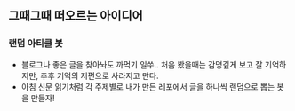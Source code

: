 ## 그때그때 떠오르는 아이디어

### 랜덤 아티클 봇
- 블로그나 좋은 글을 찾아놔도 까먹기 일쑤.. 처음 봤을때는 감명깊게 보고 잘 기억하지만, 추후 기억의 저편으로 사라지고 만다.
- 아침 신문 읽기처럼 각 주제별로 내가 만든 레포에서 글을 하나씩 랜덤으로 뽑는 봇을 만들자!

